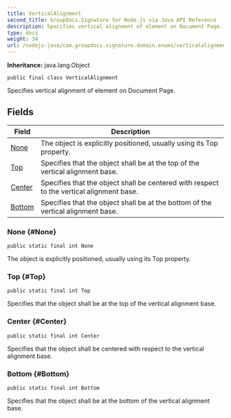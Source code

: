 ```yaml
---
title: VerticalAlignment
second_title: GroupDocs.Signature for Node.js via Java API Reference
description: Specifies vertical alignment of element on Document Page.
type: docs
weight: 34
url: /nodejs-java/com.groupdocs.signature.domain.enums/verticalalignment/
---
```

**Inheritance:**
java.lang.Object
```
public final class VerticalAlignment
```

Specifies vertical alignment of element on Document Page.
## Fields

| Field | Description |
| --- | --- |
| [None](#None) | The object is explicitly positioned, usually using its Top property. |
| [Top](#Top) | Specifies that the object shall be at the top of the vertical alignment base. |
| [Center](#Center) | Specifies that the object shall be centered with respect to the vertical alignment base. |
| [Bottom](#Bottom) | Specifies that the object shall be at the bottom of the vertical alignment base. |
### None {#None}
```
public static final int None
```


The object is explicitly positioned, usually using its Top property.

### Top {#Top}
```
public static final int Top
```


Specifies that the object shall be at the top of the vertical alignment base.

### Center {#Center}
```
public static final int Center
```


Specifies that the object shall be centered with respect to the vertical alignment base.

### Bottom {#Bottom}
```
public static final int Bottom
```


Specifies that the object shall be at the bottom of the vertical alignment base.

